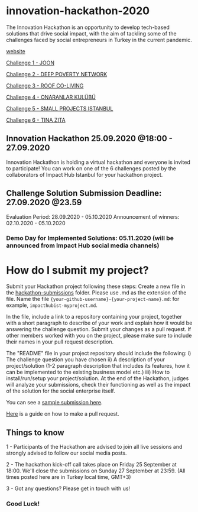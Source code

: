 # innovation-hackathon-2020

The Innovation Hackathon is an opportunity to develop tech-based solutions that drive social impact, with the aim of tackling some of the challenges faced by social entrepreneurs in Turkey in the current pandemic.

[website](https://www.re-coded.com/innovation-hackathon)

[Challenge 1 - JOON](https://drive.google.com/drive/folders/1p9Q9dbkOtRBe2visnl7jRIefd6JZhiTy?usp=sharing)

[Challenge 2 - DEEP POVERTY NETWORK](https://drive.google.com/drive/folders/1cO0o6Ek5ooOvQLxLptb2I8JZX25W6sGl?usp=sharing)

[Challenge 3 - ROOF CO-LIVING](https://drive.google.com/drive/folders/16ah7TBx0GM7UPJNw48nalHW6YeuaxcUX?usp=sharing)

[Challenge 4 - ONARANLAR KULÜBÜ](https://drive.google.com/drive/folders/1ogeEfkrMpC1L2g2TI4hyiCBsmbhGlk5Z?usp=sharing)

[Challenge 5 - SMALL PROJECTS ISTANBUL](https://drive.google.com/drive/folders/1vQIyLa4RHrsSn9iKnwV2W0xxEmAvoQ6G?usp=sharing)

[Challenge 6 - TINA ZITA](https://drive.google.com/drive/folders/1cO0o6Ek5ooOvQLxLptb2I8JZX25W6sGl?usp=sharing)


## Innovation Hackathon 25.09.2020 @18:00 - 27.09.2020
Innovation Hackathon is holding a virtual hackathon and everyone is invited to participate! 
You can work on one of the 6 challenges posted by the collaborators of Impact Hub Istanbul for your hackathon project.

## Challenge Solution Submission Deadline: 27.09.2020 @23.59

Evaluation Period: 28.09.2020 - 05.10.2020
Announcement of winners: 02.10.2020 - 05.10.2020

### Demo Day for Implemented Solutions: 05.11.2020 (will be announced from Impact Hub social media channels)


# How do I submit my project?

Submit your Hackathon project following these steps:
Create a new file in the [hackathon-submissions](https://github.com/impacthubist/innovation-hackathon-2020/tree/master/hackathon-submissions) folder. Please use .md as the extension of the file.
Name the file `{your-github-username}-{your-project-name}.md`: for example, `impacthubist-myproject.md`.

In the file, include a link to a repository containing your project, together with a short paragraph to describe of your work and explain how it would be answering the challenge question. Submit your changes as a pull request. If other members worked with you on the project, please make sure to include their names in your pull request description.

The "README" file in your project repository should include the following: i) The challenge question you have chosen ii) A description of your project/solution (1-2 paragraph description that includes its features, how it can be implemented to the existing business model etc.) iii) How to install/run/setup your project/solution. At the end of the Hackathon, judges will analyze your submissions, check their functioning as well as the impact of the solution for the social enterprise itself.

You can see a [sample submission here](https://github.com/impacthubist/innovation-hackathon-2020/blob/master/hackathon-submissions/impacthubist-myproject.md).

[Here](https://opensource.com/article/19/7/create-pull-request-github) is a guide on how to make a pull request.

## Things to know

1 - Participants of the Hackathon are advised to join all live sessions and strongly advised to follow our social media posts. 

2 - The hackathon kick-off call takes place on Friday 25 September at 18:00. We'll close the submissions on Sunday 27 September at 23:59. (All times posted here are in Turkey local time, GMT+3) 

3 - Got any questions? Please get in touch with us!


### Good Luck!
